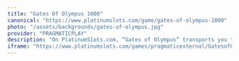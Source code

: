 ```yaml
---
title: "Gates Of Olympus 1000"
canonical: "https://www.platinumslots.com/game/gates-of-olympus-1000"
photo: "/assets/backgrounds/gates-of-olympus.jpg"
provider: "PRAGMATICPLAY"
description: "On PlatinumSlots.com, “Gates of Olympus” transports you to the peak of Mount Olympus, where Zeus’s thunderbolts hit a 6-reel, “pay anywhere” grid. Achieve 8 or more Zeus scatters to activate as many as 15 free spins, where each cascade could add multipliers ranging from ×2 to ×1000 for heavenly rewards. Utilize the Ante Bet feature on PlatinumSlots.com to enhance your bet and improve your odds of accessing the bonus round, or dive directly into the action with the Buy Bonus option. “Gates of Olympus” offers a slot experience that rivals the divine, featuring electrifying visuals, a thunder-charged soundtrack, and continuous tumbling reels."
iframe: "https://www.platinumslots.com/games/pragmaticexternal/GatesofOlympus1000/153494"
---
```

